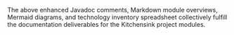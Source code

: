 The above enhanced Javadoc comments, Markdown module overviews, Mermaid diagrams, and technology inventory spreadsheet collectively fulfill the documentation deliverables for the Kitchensink project modules.
